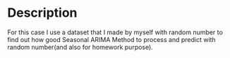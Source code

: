 # Description
For this case I use a dataset that I made by myself with random number to find out how good Seasonal ARIMA Method to process and predict with random number(and also for homework purpose).